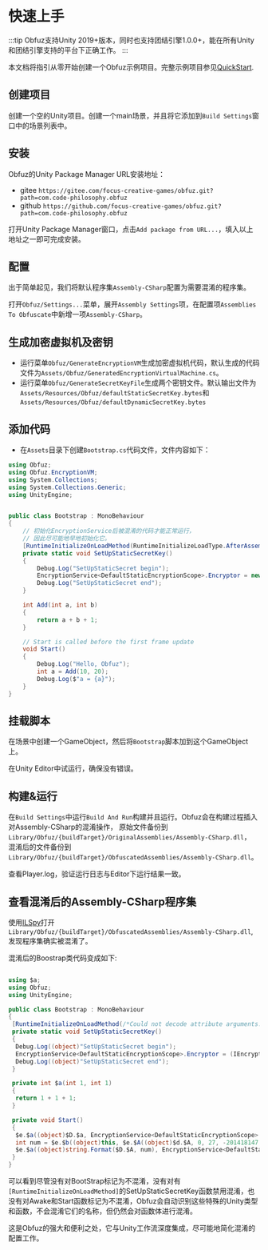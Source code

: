 # 快速上手

:::tip
Obfuz支持Unity 2019+版本，同时也支持团结引擎1.0.0+，能在所有Unity和团结引擎支持的平台下正确工作。
:::

本文档将指引从零开始创建一个Obfuz示例项目。完整示例项目参见[QuickStart](https://github.com/focus-creative-games/obfuz/tree/main/Samples/QuickStart).

## 创建项目

创建一个空的Unity项目。创建一个main场景，并且将它添加到`Build Settings`窗口中的场景列表中。

## 安装

Obfuz的Unity Package Manager URL安装地址：

- gitee `https://gitee.com/focus-creative-games/obfuz.git?path=com.code-philosophy.obfuz`
- github `https://github.com/focus-creative-games/obfuz.git?path=com.code-philosophy.obfuz`

打开Unity Package Manager窗口，点击`Add package from URL...`，填入以上地址之一即可完成安装。

## 配置

出于简单起见，我们将默认程序集`Assembly-CSharp`配置为需要混淆的程序集。

打开`Obfuz/Settings...`菜单，展开`Assembly Settings`项，在配置项`Assemblies To Obfuscate`中新增一项`Assembly-CSharp`。

## 生成加密虚拟机及密钥

- 运行菜单`Obfuz/GenerateEncryptionVM`生成加密虚拟机代码，默认生成的代码文件为`Assets/Obfuz/GeneratedEncryptionVirtualMachine.cs`。
- 运行菜单`Obfuz/GenerateSecretKeyFile`生成两个密钥文件。默认输出文件为`Assets/Resources/Obfuz/defaultStaticSecretKey.bytes`和`Assets/Resources/Obfuz/defaultDynamicSecretKey.bytes`

## 添加代码

- 在`Assets`目录下创建`Bootstrap.cs`代码文件，文件内容如下：

```csharp
using Obfuz;
using Obfuz.EncryptionVM;
using System.Collections;
using System.Collections.Generic;
using UnityEngine;


public class Bootstrap : MonoBehaviour
{
    // 初始化EncryptionService后被混淆的代码才能正常运行，
    // 因此尽可能地早地初始化它。
    [RuntimeInitializeOnLoadMethod(RuntimeInitializeLoadType.AfterAssembliesLoaded)]
    private static void SetUpStaticSecretKey()
    {
        Debug.Log("SetUpStaticSecret begin");
        EncryptionService<DefaultStaticEncryptionScope>.Encryptor = new GeneratedEncryptionVirtualMachine(Resources.Load<TextAsset>("Obfuz/defaultStaticSecretKey").bytes);
        Debug.Log("SetUpStaticSecret end");
    }

    int Add(int a, int b)
    {
        return a + b + 1;
    }

    // Start is called before the first frame update
    void Start()
    {
        Debug.Log("Hello, Obfuz");
        int a = Add(10, 20);
        Debug.Log($"a = {a}");
    }
}

```

## 挂载脚本

在场景中创建一个GameObject，然后将`Bootstrap`脚本加到这个GameObject上。

在Unity Editor中试运行，确保没有错误。

## 构建&运行

在`Build Settings`中运行`Build And Run`构建并且运行。Obfuz会在构建过程插入对Assembly-CSharp的混淆操作，
原始文件备份到`Library/Obfuz/{buildTarget}/OriginalAssemblies/Assembly-CSharp.dll`，
混淆后的文件备份到`Library/Obfuz/{buildTarget}/ObfuscatedAssemblies/Assembly-CSharp.dll`。

查看Player.log，验证运行日志与Editor下运行结果一致。

## 查看混淆后的Assembly-CSharp程序集

使用[ILSpy](https://github.com/icsharpcode/ILSpy)打开`Library/Obfuz/{buildTarget}/ObfuscatedAssemblies/Assembly-CSharp.dll`,
发现程序集确实被混淆了。

混淆后的Boostrap类代码变成如下:

```csharp

using $a;
using Obfuz;
using UnityEngine;

public class Bootstrap : MonoBehaviour
{
 [RuntimeInitializeOnLoadMethod(/*Could not decode attribute arguments.*/)]
 private static void SetUpStaticSecretKey()
 {
  Debug.Log((object)"SetUpStaticSecret begin");
  EncryptionService<DefaultStaticEncryptionScope>.Encryptor = (IEncryptor)(object)new $A(Resources.Load<TextAsset>("Obfuz/defaultStaticSecretKey").bytes);
  Debug.Log((object)"SetUpStaticSecret end");
 }

 private int $a(int 1, int 1)
 {
  return 1 + 1 + 1;
 }

 private void Start()
 {
  $e.$a((object)$D.$a, EncryptionService<DefaultStaticEncryptionScope>.Decrypt(1718597184, 154, 2114032877));
  int num = $e.$b((object)this, $e.$A((object)$d.$A, 0, 27, -201418147, EncryptionService<DefaultStaticEncryptionScope>.Decrypt(-1139589574, 85, -452785586)), $e.$A((object)$d.$A, 4, 153, -875938825, EncryptionService<DefaultStaticEncryptionScope>.Decrypt(-1139589574, 85, -452785586)), EncryptionService<DefaultStaticEncryptionScope>.Decrypt(1757957431, 242, 760404455));
  $e.$a((object)string.Format($D.$A, num), EncryptionService<DefaultStaticEncryptionScope>.Decrypt(1718597184, 154, 2114032877));
 }
}


```

可以看到尽管没有对BootStrap标记为不混淆，没有对有`[RuntimeInitializeOnLoadMethod]`的SetUpStaticSecretKey函数禁用混淆，也没有对Awake和Start函数标记为不混淆，Obfuz会自动识别这些特殊的Unity类型和函数，不会混淆它们的名称，但仍然会对函数体进行混淆。

这是Obfuz的强大和便利之处，它与Unity工作流深度集成，尽可能地简化混淆的配置工作。
